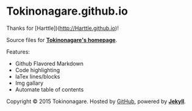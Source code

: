 Tokinonagare.github.io
=================

Thanks for [Harttle])(http://Harttle.github.io)!

Source files for **[Tokinonagare's homepage](http://tokinonagare.github.io)**.

Features:

* Github Flavored Markdown
* Code highlighting
* laTex lines/blocks
* Img gallary
* Automate table of contents


Copyright © 2015 Tokinonagare. Hosted by [GitHub](http://github.com/harttle/), powered by **[Jekyll](http://github.com/mojombo/jekyll)**.
